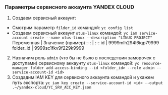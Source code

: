### Параметры сервисного аккаунта YANDEX CLOUD
1. Создаем сервисный аккаунт:
- Смотрим параметр `filder_id` командой:
`yc config list`
- Создаем сервисный аккаунт `otus-linux` командой:
`yc iam service-account create --name otus-linux --description "LINUX PROJECT"`
    Переменная | Значение (пример)
    :-: | :-:
    id | 9999mlh294l6iqp79999
    folder_id | 9999sc1fkv9f229k9999
2. Назначим роль `admin` (что бы не было в последствии заморочек с доступами) сервисному аккаунту `otus-linux` командой:
`yc resource-manager folder add-access-binding --id <folder_id> --role admin --service-account-id <id>`
1. Создадим IAM KEY для сервисного аккаунта командой и укажем путь экспорта:
`yc iam key create --service-account-id <id> --output .~/yandex-cloud/YC_SRV_ACC_KEY.json`

